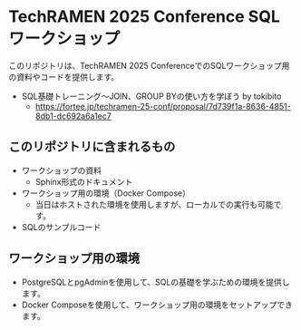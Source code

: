 # TechRAMEN 2025 Conference SQLワークショップ

このリポジトリは、TechRAMEN 2025 ConferenceでのSQLワークショップ用の資料やコードを提供します。

* SQL基礎トレーニング～JOIN、GROUP BYの使い方を学ぼう by tokibito
    * https://fortee.jp/techramen-25-conf/proposal/7d739f1a-8636-4851-8db1-dc692a6a1ec7

## このリポジトリに含まれるもの

* ワークショップの資料
    * Sphinx形式のドキュメント
* ワークショップ用の環境（Docker Compose）
    * 当日はホストされた環境を使用しますが、ローカルでの実行も可能です。
* SQLのサンプルコード

## ワークショップ用の環境

* PostgreSQLとpgAdminを使用して、SQLの基礎を学ぶための環境を提供します。
* Docker Composeを使用して、ワークショップ用の環境をセットアップできます。

